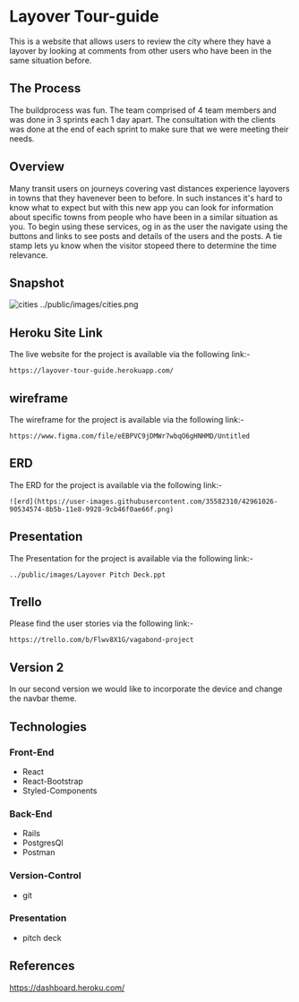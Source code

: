 # Layover Tour-guide
This is a website that allows users to review the city where they have a layover by looking at comments from other users who have been in the same situation before. 

## The Process
The buildprocess was fun. The team comprised of 4 team members and was done in 3 sprints each 1 day apart. The consultation with the clients was done at the end of each sprint to make sure that we were meeting their needs. 

## Overview
Many transit users on journeys covering vast distances experience layovers in towns that they havenever been to before. In such instances it's hard to know what to expect but with this new app you can look for information about specific towns from people who have been in a similar situation as you. To begin using these services, og in as the user the navigate using the buttons and links to see posts and details of the users and the posts. A tie stamp lets yu know when the visitor stopeed there to determine the time relevance.

## Snapshot
![cities](https://user-images.githubusercontent.com/35582310/42960761-c93989f8-8b5a-11e8-80ef-47e37932a78f.png)
../public/images/cities.png

## Heroku Site Link
The live website for the project is available via the following link:-
```
https://layover-tour-guide.herokuapp.com/

```
## wireframe
The wireframe for the project is available via the following link:-
```
https://www.figma.com/file/eEBPVC9jDMWr7wbqO6gHNHMD/Untitled

```
## ERD
The ERD for the project is available via the following link:-
```
![erd](https://user-images.githubusercontent.com/35582310/42961026-90534574-8b5b-11e8-9928-9cb46f0ae66f.png)
```
## Presentation
The Presentation for the project is available via the following link:-

```
../public/images/Layover Pitch Deck.ppt
```
## Trello

Please find the user stories via the following link:-
```
https://trello.com/b/Flwv8X1G/vagabond-project  

```
## Version 2
In our second version we would like to incorporate the device and change the navbar theme.

## Technologies
### Front-End
* React
* React-Bootstrap
* Styled-Components
### Back-End
* Rails
* PostgresQl
* Postman 
### Version-Control
* git
### Presentation
* pitch deck

## References

https://dashboard.heroku.com/
